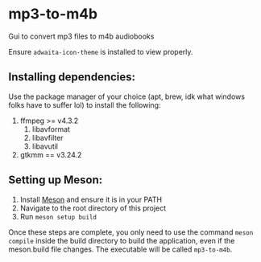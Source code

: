 # mp3-to-m4b
Gui to convert mp3 files to m4b audiobooks

Ensure `adwaita-icon-theme` is installed to view properly.

## Installing dependencies:
Use the package manager of your choice (apt, brew, idk what windows folks have to suffer lol) to install the following:
1. ffmpeg >= v4.3.2
    1. libavformat
    2. libavfilter
    3. libavutil
2. gtkmm == v3.24.2

## Setting up Meson:
1. Install [Meson](https://mesonbuild.com/SimpleStart.html) and ensure it is in your PATH
2. Navigate to the root directory of this project
3. Run `meson setup build`

Once these steps are complete, you only need to use the command `meson compile` inside the build directory to build the application, even if the meson.build file changes. The executable will be called `mp3-to-m4b`.